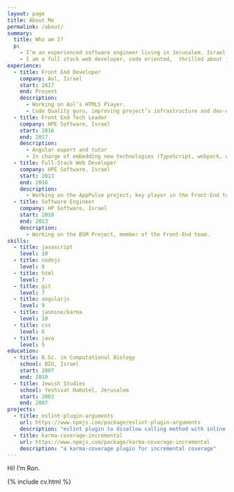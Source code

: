```yaml
---
layout: page
title: About Me
permalink: /about/
summary:
  title: Who am I?
  p:
    - I’m an experienced software engineer living in Jerusalem, Israel.
    - I am a full stack web developer, code oriented,  thrilled about javascript, angularjs and other cool front-end techs, great team player and tech leader.
experience:
  - title: Front End Developer
    company: Aol, Israel
    start: 2017
    end: Present
    description:
      - Working on Aol’s HTML5 Player.
      - Code Quality guru, improving project’s infrastructure and dev-ops processes.
  - title: Front End Tech Leader
    company: HPE Software, Israel
    start: 2016
    end: 2017
    description:
      - Angular expert and tutor
      - In charge of embedding new technologies (TypeScript, webpack, etc.), and leading the unit-testing agenda.
  - title: Full-Stack Web Developer
    company: HPE Software, Israel
    start: 2013
    end: 2016
    description:
      - Working on the AppPulse project; key player in the Front-End team.
  - title: Software Engineer
    company: HP Software, Israel
    start: 2010
    end: 2013
    description:
      - Working on the BSM Project, member of the Front-End team.
skills:
  - title: javascript
    level: 10
  - title: nodejs
    level: 8
  - title: html
    level: 7
  - title: git
    level: 7
  - title: angularjs
    level: 9
  - title: jasmine/karma
    level: 10
  - title: css
    level: 6
  - title: java
    level: 5
education:
  - title: B.Sc. in Computational Biology
    school: BIU, Israel
    start: 2007
    end: 2010
  - title: Jewish Studies
    school: Yeshivat HaKotel, Jerusalem
    start: 2003
    end: 2007
projects:
  - title: eslint-plugin-arguments
    url: https://www.npmjs.com/package/eslint-plugin-arguments
    description: "eslint plugin to disallow calling method with inline literals as arguments Edit"
  - title: karma-coverage-incremental
    url: https://www.npmjs.com/package/karma-coverage-incremental
    description: "a karma-coverage plugin for incremental coverage"
---
```


Hi! I’m Ron.

{% include cv.html %}
